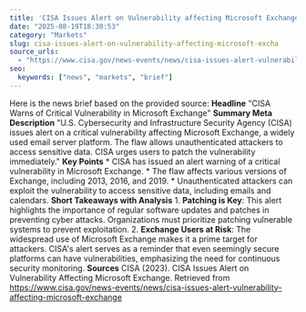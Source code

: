 ```yaml
---
title: 'CISA Issues Alert on Vulnerability affecting Microsoft Exchange'
date: "2025-08-19T18:30:53"
category: "Markets"
slug: cisa-issues-alert-on-vulnerability-affecting-microsoft-excha
source_urls:
  - "https://www.cisa.gov/news-events/news/cisa-issues-alert-vulnerability-affecting-microsoft-exchange"
seo:
  keywords: ["news", "markets", "brief"]
---
```

Here is the news brief based on the provided source:  **Headline** "CISA Warns of Critical Vulnerability in Microsoft Exchange"  **Summary Meta Description** "U.S. Cybersecurity and Infrastructure Security Agency (CISA) issues alert on a critical vulnerability affecting Microsoft Exchange, a widely used email server platform. The flaw allows unauthenticated attackers to access sensitive data. CISA urges users to patch the vulnerability immediately."  **Key Points**  * CISA has issued an alert warning of a critical vulnerability in Microsoft Exchange. * The flaw affects various versions of Exchange, including 2013, 2016, and 2019. * Unauthenticated attackers can exploit the vulnerability to access sensitive data, including emails and calendars.  **Short Takeaways with Analysis**  1. **Patching is Key**: This alert highlights the importance of regular software updates and patches in preventing cyber attacks. Organizations must prioritize patching vulnerable systems to prevent exploitation. 2. **Exchange Users at Risk**: The widespread use of Microsoft Exchange makes it a prime target for attackers. CISA's alert serves as a reminder that even seemingly secure platforms can have vulnerabilities, emphasizing the need for continuous security monitoring.  **Sources** CISA (2023). CISA Issues Alert on Vulnerability Affecting Microsoft Exchange. Retrieved from <https://www.cisa.gov/news-events/news/cisa-issues-alert-vulnerability-affecting-microsoft-exchange> 
